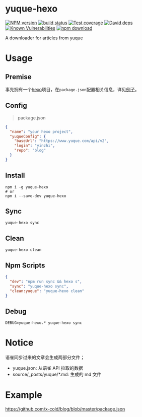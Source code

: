 # yuque-hexo

[![NPM version][npm-image]][npm-url]
[![build status][travis-image]][travis-url]
[![Test coverage][codecov-image]][codecov-url]
[![David deps][david-image]][david-url]
[![Known Vulnerabilities][snyk-image]][snyk-url]
[![npm download][download-image]][download-url]

[npm-image]: https://img.shields.io/npm/v/yuque-hexo.svg?style=flat-square
[npm-url]: https://npmjs.org/package/yuque-hexo
[travis-image]: https://img.shields.io/travis/x-cold/yuque-hexo.svg?style=flat-square
[travis-url]: https://travis-ci.org/x-cold/yuque-hexo
[codecov-image]: https://codecov.io/gh/x-cold/yuque-hexo/branch/master/graph/badge.svg
[codecov-url]: https://codecov.io/gh/x-cold/yuque-hexo
[david-image]: https://img.shields.io/david/x-cold/yuque-hexo.svg?style=flat-square
[david-url]: https://david-dm.org/x-cold/yuque-hexo
[snyk-image]: https://snyk.io/test/npm/yuque-hexo/badge.svg?style=flat-square
[snyk-url]: https://snyk.io/test/npm/yuque-hexo
[download-image]: https://img.shields.io/npm/dm/yuque-hexo.svg?style=flat-square
[download-url]: https://npmjs.org/package/yuque-hexo

A downloader for articles from yuque

# Usage

## Premise

事先拥有一个[hexo](https://github.com/hexojs/hexo)项目，在`package.json`配置相关信息，详见[例子](#Example)。

## Config

> package.json

```json
{
  "name": "your hexo project",
  "yuqueConfig": {
    "baseUrl": "https://www.yuque.com/api/v2",
    "login": "yinzhi",
    "repo": "blog"
  }
}
```

## Install

```
npm i -g yuque-hexo
# or
npm i --save-dev yuque-hexo
```

## Sync

```
yuque-hexo sync
```

## Clean

```
yuque-hexo clean
```

## Npm Scripts

```json
{
  "dev": "npm run sync && hexo s",
  "sync": "yuque-hexo sync",
  "clean:yuque": "yuque-hexo clean"
}
```

## Debug

```
DEBUG=yuque-hexo.* yuque-hexo sync
```

# Notice

语雀同步过来的文章会生成两部分文件；

- yuque.json: 从语雀 API 拉取的数据
- source/_posts/yuque/*.md: 生成的 md 文件

# Example

https://github.com/x-cold/blog/blob/master/package.json
